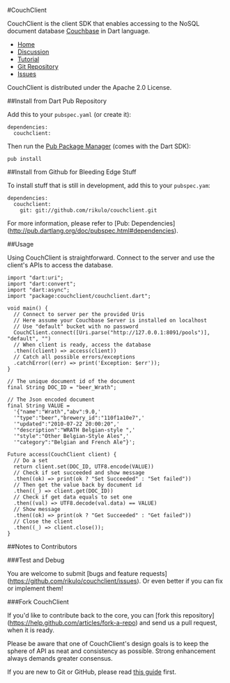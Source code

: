 #CouchClient

CouchClient is the client SDK that enables accessing to the NoSQL document 
database [Couchbase](http://www.couchbase.com/) in Dart language.

* [Home](http://rikulo.org)
* [Discussion](http://stackoverflow.com/questions/tagged/rikulo)
* [Tutorial](http://blog.rikulo.org/posts/2013/May/General/couchclient/)
* [Git Repository](https://github.com/rikulo/couchclient)
* [Issues](https://github.com/rikulo/couchclient/issues)

CouchClient is distributed under the Apache 2.0 License.

##Install from Dart Pub Repository

Add this to your `pubspec.yaml` (or create it):

    dependencies:
      couchclient:

Then run the [Pub Package Manager](http://pub.dartlang.org/doc) (comes with 
the Dart SDK):

    pub install

##Install from Github for Bleeding Edge Stuff

To install stuff that is still in development, add this to your `pubspec.yam`:

    dependencies:
      couchclient:
        git: git://github.com/rikulo/couchclient.git

For more information, please refer to [Pub: Dependencies]
(http://pub.dartlang.org/doc/pubspec.html#dependencies).

##Usage

Using CouchClient is straightforward. Connect to the server and
use the client's APIs to access the database.

    import "dart:uri";
    import "dart:convert";
    import "dart:async";
    import "package:couchclient/couchclient.dart";
    
    void main() {
      // Connect to server per the provided Uris
      // Here assume your Couchbase Server is installed on localhost
      // Use "default" bucket with no password
      CouchClient.connect([Uri.parse("http://127.0.0.1:8091/pools")], "default", "")
      // When client is ready, access the database
      .then((client) => access(client))
      // Catch all possible errors/exceptions
      .catchError((err) => print('Exception: $err'));
    }
    
    // The unique document id of the document
    final String DOC_ID = "beer_Wrath";
    
    // The Json encoded document
    final String VALUE =
      '{"name":"Wrath","abv":9.0,'
      '"type":"beer","brewery_id":"110f1a10e7",'
      '"updated":"2010-07-22 20:00:20",'
      '"description":"WRATH Belgian-style ",'
      '"style":"Other Belgian-Style Ales",'
      '"category":"Belgian and French Ale"}';
    
    Future access(CouchClient client) {
      // Do a set
      return client.set(DOC_ID, UTF8.encode(VALUE))
      // Check if set succeeded and show message
      .then((ok) => print(ok ? "Set Succeeded" : "Set failed"))
      // Then get the value back by document id
      .then((_) => client.get(DOC_ID))
      // Check if get data equals to set one
      .then((val) => UTF8.decode(val.data) == VALUE)
      // Show message
      .then((ok) => print(ok ? "Get Succeeded" : "Get failed"))
      // Close the client
      .then((_) => client.close());
    }

##Notes to Contributors

###Test and Debug

You are welcome to submit [bugs and feature requests]
(https://github.com/rikulo/couchclient/issues). Or even better if you can 
fix or implement them!

###Fork CouchClient

If you'd like to contribute back to the core, you can [fork this repository]
(https://help.github.com/articles/fork-a-repo) and send us a pull request, 
when it is ready.

Please be aware that one of CouchClient's design goals is to 
keep the sphere of API as neat and consistency as possible. Strong enhancement 
always demands greater consensus.

If you are new to Git or GitHub, please read [this guide](https://help.github.com/) first.
